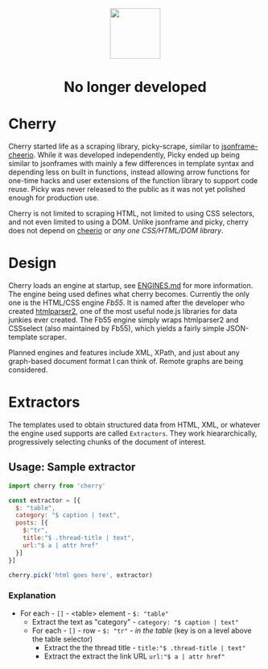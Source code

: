 <div align="center" class="panel panel-success">
<img src="https://cdn.jsdelivr.net/npm/twemoji@11.0.1/2/svg/1f352.svg" width="100px" border="0px"></img>
</div>
<div align="center" class="panel panel-success">
<h1 color="red">No longer developed</h1>
</div>

# Cherry
Cherry started life as a scraping library, picky-scrape, similar to [jsonframe-cheerio](https://github.com/gahabeen/jsonframe-cheerio). While it was developed independently, Picky ended up being similar to jsonframes with mainly a few differences in template syntax and depending less on built in functions, instead allowing arrow functions for one-time hacks and user extensions of the function library to support code reuse. Picky was never released to the public as it was not yet polished enough for production use. 

Cherry is not limited to scraping HTML, not limited to using CSS selectors, and not even limited to using a DOM. Unlike jsonframe and picky, cherry does not depend on [cheerio](https://github.com/cheeriojs) or *any one CSS/HTML/DOM library*.

# Design
Cherry loads an engine at startup, see [ENGINES.md](docs/ENGINES.md) for more information. The engine being used defines what cherry becomes. Currently the only one is the HTML/CSS engine *Fb55*. It is named after the developer who created [htmlparser2](https://github.com/fb55/htmlparser2), one of the most useful node.js libraries for data junkies ever created. The Fb55 engine simply wraps htmlparser2 and CSSselect (also maintained by Fb55), which yields a fairly simple JSON-template scraper.

Planned engines and features include XML, XPath, and just about any graph-based document format I can think of. Remote graphs are being considered.

# Extractors
The templates used to obtain structured data from HTML, XML, or whatever the engine used supports are called `Extractors`. They work hieararchically, progressively selecting chunks of the document of interest.

## Usage: Sample extractor
```js
import cherry from 'cherry'

const extractor = [{
  $: "table",                    
  category: "$ caption | text",
  posts: [{
    $:"tr",
    title:"$ .thread-title | text",
    url:"$ a | attr href"
  }]
}]

cherry.pick('html goes here', extractor)
```

### Explanation
* For each - `[]` - \<table\> element - `$: "table"`
  * Extract the text as "category" - `category: "$ caption | text"`
  * For each - `[]` - row - `$: "tr"` - *in the table* (key is on a level above the table selector)
    * Extract the the thread title - `title:"$ .thread-title | text"`
    * Extract the extract the link URL `url:"$ a | attr href"`
